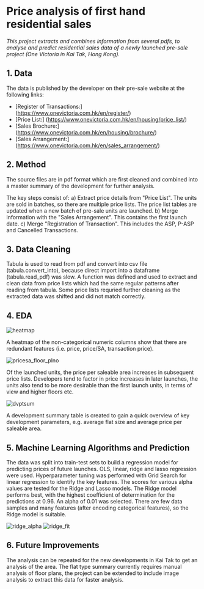 # Price analysis of first hand residential sales
*This project extracts and combines information from several pdfs, to analyse and predict residential sales data of a newly launched pre-sale project (One Victoria in Kai Tak, Hong Kong).*

## 1. Data
The data is published by the developer on their pre-sale website at the following links:
- [Register of Transactions:] (https://www.onevictoria.com.hk/en/register/)
- [Price List:] (https://www.onevictoria.com.hk/en/housing/price_list/)
- [Sales Brochure:] (https://www.onevictoria.com.hk/en/housing/brochure/)
- [Sales Arrangement:] (https://www.onevictoria.com.hk/en/sales_arrangement/)

## 2. Method
The source files are in pdf format which are first cleaned and combined into a master summary of the development for further analysis.

The key steps consist of: 
a) Extract price details from "Price List". The units are sold in batches, so there are multiple price lists. The price list tables are updated when a new batch of pre-sale units are launched.
b) Merge information with the "Sales Arrangement". This contains the first launch date. 
c) Merge "Registration of Transaction". This includes the ASP, P-ASP and Cancelled Transactions.

## 3. Data Cleaning
Tabula is used to read from pdf and convert into csv file (tabula.convert_into), because direct import into a dataframe (tabula.read_pdf) was slow. 
A function was defined and used to extract and clean data from price lists which had the same regular patterns after reading from tabula.
Some price lists requried further cleaning as the extracted data was shifted and did not match correctly. 

## 4. EDA
![heatmap](https://user-images.githubusercontent.com/85296113/147647921-d494f1e4-c347-499a-8e21-e1aaa98a27f4.png)

A heatmap of the non-categorical numeric columns show that there are redundant features (i.e. price, price/SA, transaction price).

![pricesa_floor_plno](https://user-images.githubusercontent.com/85296113/147648145-a9bf67c4-ab2d-462f-a0a7-52d0b0181610.png)

Of the launched units, the price per saleable area increases in subsequent price lists. Developers tend to factor in price increases in later launches, the units also tend to be more desirable than the first launch units, in terms of view and higher floors etc.

![dvptsum](https://user-images.githubusercontent.com/85296113/147651249-29fff7f5-9ff8-4570-8113-3cd994adf03e.png)

A development summary table is created to gain a quick overview of key development parameters, e.g. average flat size and average price per saleable area. 

## 5. Machine Learning Algorithms and Prediction
The data was split into train-test sets to build a regression model for predicting prices of future launches. OLS, linear, ridge and lasso regression were used. Hyperparameter tuning was performed with Grid Search for linear regression to identify the key features. The scores for various alpha values are tested for the Ridge and Lasso models. The Ridge model performs best, with the highest coefficient of determination for the predictions at 0.96. An alpha of 0.01 was selected. There are few data samples and many features (after encoding categorical features), so the Ridge model is suitable. 

![ridge_alpha](https://user-images.githubusercontent.com/85296113/147672618-5da52872-41b8-488a-9077-bef782f5e10d.png)
![ridge_fit](https://user-images.githubusercontent.com/85296113/147672642-de34cc31-1aff-49f7-93df-d2086045999c.png)

## 6. Future Improvements
The analysis can be repeated for the new developments in Kai Tak to get an analysis of the area. The flat type summary currently requires manual analysis of floor plans, the project can be extended to include image analysis to extract this data for faster analysis. 
